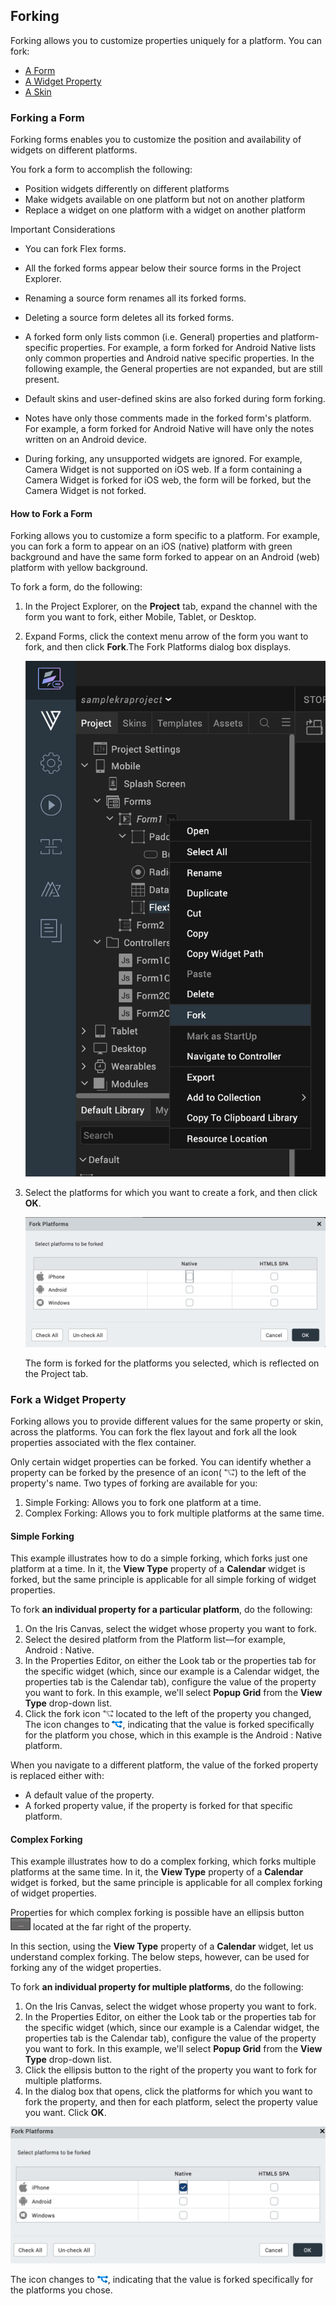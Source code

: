                           


Forking
-------

Forking allows you to customize properties uniquely for a platform. You can fork:

*   [A Form](#forking-a-form)
*   [A Widget Property](#fork-a-widget-property)
*   [A Skin](Customizing_the_Look_and_Feel_with_Skins.md#fork-a-skin)

### Forking a Form

Forking forms enables you to customize the position and availability of widgets on different platforms.

You fork a form to accomplish the following:

*   Position widgets differently on different platforms
*   Make widgets available on one platform but not on another platform
*   Replace a widget on one platform with a widget on another platform

Important Considerations

*   You can fork Flex forms.
*   All the forked forms appear below their source forms in the Project Explorer.
*   Renaming a source form renames all its forked forms.
*   Deleting a source form deletes all its forked forms.
*   A forked form only lists common (i.e. General) properties and platform-specific properties. For example, a form forked for Android Native lists only common properties and Android native specific properties. In the following example, the General properties are not expanded, but are still present.
*   Default skins and user-defined skins are also forked during form forking.
    
*   Notes have only those comments made in the forked form's platform. For example, a form forked for Android Native will have only the notes written on an Android device.
    
*   During forking, any unsupported widgets are ignored. For example, Camera Widget is not supported on iOS web. If a form containing a Camera Widget is forked for iOS web, the form will be forked, but the Camera Widget is not forked.

#### How to Fork a Form

Forking allows you to customize a form specific to a platform. For example, you can fork a form to appear on an iOS (native) platform with green background and have the same form forked to appear on an Android (web) platform with yellow background.

To fork a form, do the following:

1.  In the Project Explorer, on the **Project** tab, expand the channel with the form you want to fork, either Mobile, Tablet, or Desktop.
2.  Expand Forms, click the context menu arrow of the form you want to fork, and then click **Fork**.The Fork Platforms dialog box displays.
    
    ![](Resources/Images/forking_a_form.png)
    
3.  Select the platforms for which you want to create a fork, and then click **OK**.
    
    ![](Resources/Images/ForkPlatforms.png)
    
    The form is forked for the platforms you selected, which is reflected on the Project tab.
    

### Fork a Widget Property

Forking allows you to provide different values for the same property or skin, across the platforms. You can fork the flex layout and fork all the look properties associated with the flex container.

Only certain widget properties can be forked. You can identify whether a property can be forked by the presence of an icon( ![](Resources/Images/fork_-un.png)) to the left of the property's name. Two types of forking are available for you:

1.  Simple Forking: Allows you to fork one platform at a time.
2.  Complex Forking: Allows you to fork multiple platforms at the same time.

#### Simple Forking

This example illustrates how to do a simple forking, which forks just one platform at a time. In it, the **View Type** property of a **Calendar** widget is forked, but the same principle is applicable for all simple forking of widget properties.

To fork **an individual property for a particular platform**, do the following:

1.  On the Iris Canvas, select the widget whose property you want to fork.
2.  Select the desired platform from the Platform list—for example, Android : Native.
3.  In the Properties Editor, on either the Look tab or the properties tab for the specific widget (which, since our example is a Calendar widget, the properties tab is the Calendar tab), configure the value of the property you want to fork. In this example, we'll select **Popup Grid** from the **View Type** drop-down list.
4.  Click the fork icon ![](Resources/Images/fork_-un.png) located to the left of the property you changed, The icon changes to ![](Resources/Images/forked.png), indicating that the value is forked specifically for the platform you chose, which in this example is the Android : Native platform.

When you navigate to a different platform, the value of the forked property is replaced either with:

*   A default value of the property.
*   A forked property value, if the property is forked for that specific platform.

#### Complex Forking

This example illustrates how to do a complex forking, which forks multiple platforms at the same time. In it, the **View Type** property of a **Calendar** widget is forked, but the same principle is applicable for all complex forking of widget properties.

Properties for which complex forking is possible have an ellipsis button ![](Resources/Images/PropertyEllipsisButton.png) located at the far right of the property.

In this section, using the **View Type** property of a **Calendar** widget, let us understand complex forking. The below steps, however, can be used for forking any of the widget properties.

To fork **an individual property for multiple platforms**, do the following:

1.  On the Iris Canvas, select the widget whose property you want to fork.
2.  In the Properties Editor, on either the Look tab or the properties tab for the specific widget (which, since our example is a Calendar widget, the properties tab is the Calendar tab), configure the value of the property you want to fork. In this example, we'll select **Popup Grid** from the **View Type** drop-down list.
3.  Click the ellipsis button to the right of the property you want to fork for multiple platforms.
4.  In the dialog box that opens, click the platforms for which you want to fork the property, and then for each platform, select the property value you want. Click **OK**.

![](Resources/Images/ComplexFork02.png)

The icon changes to ![](Resources/Images/forked.png), indicating that the value is forked specifically for the platforms you chose.
